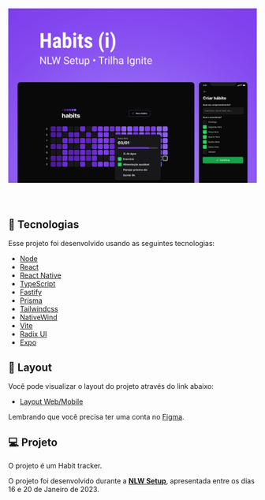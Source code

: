 <h1 align="center">
    <img alt="Habit tracker" src=".github/cover.png" />
</h1>

<br>

## 🧪 Tecnologias

Esse projeto foi desenvolvido usando as seguintes tecnologias:

- [Node](https://nodejs.org/en/)
- [React](https://reactjs.org)
- [React Native](https://reactnative.dev/)
- [TypeScript](https://www.typescriptlang.org/)
- [Fastify](https://www.fastify.io/)
- [Prisma](https://www.prisma.io/)
- [Tailwindcss](https://tailwindcss.com/)
- [NativeWind](https://www.nativewind.dev/)
- [Vite](https://vitejs.dev/)
- [Radix UI](https://www.radix-ui.com/)
- [Expo](https://expo.dev/)

## 🔖 Layout

Você pode visualizar o layout do projeto através do link abaixo:

- [Layout Web/Mobile](https://www.figma.com/community/file/1195326661124171197)

Lembrando que você precisa ter uma conta no [Figma](http://figma.com/).

## 💻 Projeto

O projeto é um Habit tracker.

O projeto foi desenvolvido durante a **[NLW Setup](https://app.rocketseat.com.br/event/nlw-setup)**, apresentada entre os dias 16 e 20 de Janeiro de 2023.
